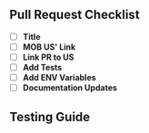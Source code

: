 ## Pull Request Checklist

- [ ] **Title**
- [ ] **MOB US' Link**
- [ ] **Link PR to US**
- [ ] **Add Tests**
- [ ] **Add ENV Variables**
- [ ] **Documentation Updates**

## Testing Guide